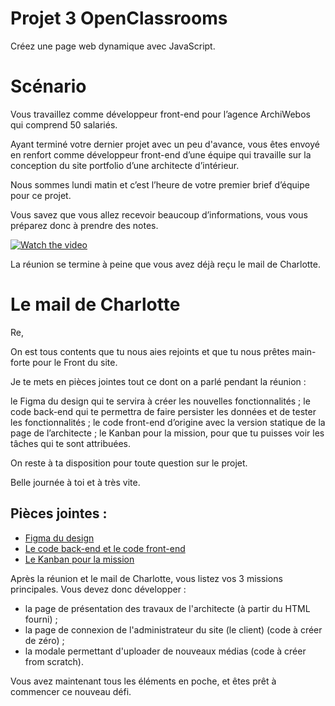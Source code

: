 
# Projet 3 OpenClassrooms

Créez une page web dynamique avec JavaScript.


# Scénario

Vous travaillez comme développeur front-end pour l’agence ArchiWebos qui comprend 50 salariés. 

Ayant terminé votre dernier projet avec un peu d'avance, vous êtes envoyé en renfort comme développeur front-end d’une équipe qui travaille sur la conception du site portfolio d’une architecte d’intérieur.

Nous sommes lundi matin et c’est l’heure de votre premier brief d’équipe pour ce projet.

Vous savez que vous allez recevoir beaucoup d’informations, vous vous préparez donc à prendre des notes.

[![Watch the video](https://i.vimeocdn.com/video/1475593495-f298a0f2c84fe1374a3bfe777896e1217f20d01c66a291d51d932f08e2a4a7b9-d?mw=800&mh=452)](https://player.vimeo.com/video/733231431)

La réunion se termine à peine que vous avez déjà reçu le mail de Charlotte.

# Le mail de Charlotte

Re, 

On est tous contents que tu nous aies rejoints et que tu nous prêtes main-forte pour le Front du site. 

Je te mets en pièces jointes tout ce dont on a parlé pendant la réunion :

le Figma du design qui te servira à créer les nouvelles fonctionnalités ;
le code back-end qui te permettra de faire persister les données et de tester les fonctionnalités ;
le code front-end d’origine avec la version statique de la page de l’architecte ;
le Kanban pour la mission, pour que tu puisses voir les tâches qui te sont attribuées.

On reste à ta disposition pour toute question sur le projet. 

Belle journée à toi et à très vite. 

## Pièces jointes :

 - [Figma du design](https://www.figma.com/file/kfKHknHySoTibZfdolGAX6/Desktop?node-id=0%3A1&t=9orK4vEicOqfjw7E-0)
 - [Le code back-end et le code front-end](https://github.com/OpenClassrooms-Student-Center/Portfolio-architecte-sophie-bluel)
 - [Le Kanban pour la mission](https://openclassrooms.notion.site/f2555b385cb44bd29d2db49802704969?v=e0a4b060f65c4f6399ff16ab35e69b82)

Après la réunion et le mail de Charlotte, vous listez vos 3 missions principales. Vous devez donc développer :

* la page de présentation des travaux de l'architecte (à partir du HTML fourni) ;
* la page de connexion de l'administrateur du site (le client) (code à créer de zéro) ;
* la modale permettant d'uploader de nouveaux médias (code à créer from scratch).

Vous avez maintenant tous les éléments en poche, et êtes prêt à commencer ce nouveau défi. 
